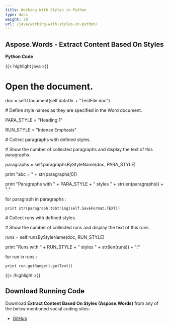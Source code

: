 ```yaml
---
title: Working With Styles in Python
type: docs
weight: 70
url: /java/working-with-styles-in-python/
---
```


## **Aspose.Words - Extract Content Based On Styles**
**Python Code**

{{< highlight java >}}

 # Open the document.

doc = self.Document(self.dataDir + "TestFile.doc")

\# Define style names as they are specified in the Word document.

PARA_STYLE = "Heading 1"

RUN_STYLE = "Intense Emphasis"

\# Collect paragraphs with defined styles.

\# Show the number of collected paragraphs and display the text of this paragraphs.

paragraphs = self.paragraphsByStyleName(doc, PARA_STYLE)

print "abc = " + str(paragraphs[0])

print "Paragraphs with " + PARA_STYLE + " styles " + str(len(paragraphs)) + ":"

for paragraph in paragraphs :

    print str(paragraph.toString(self.SaveFormat.TEXT))

\# Collect runs with defined styles.

\# Show the number of collected runs and display the text of this runs.

runs = self.runsByStyleName(doc, RUN_STYLE)

print "Runs with " + RUN_STYLE + " styles " + str(len(runs)) + ":"

for run in runs :

    print run.getRange().getText()

{{< /highlight >}}
## **Download Running Code**
Download **Extract Content Based On Styles (Aspose.Words)** from any of the below mentioned social coding sites:

- [GitHub](https://github.com/aspose-words/Aspose.Words-for-Java/blob/master/Plugins/Aspose_Words_Java_for_Python/tests/programmingwithdocuments/workingwithstyles/extractcontentbasedonstyles/ExtractContentBasedOnStyles.py)
